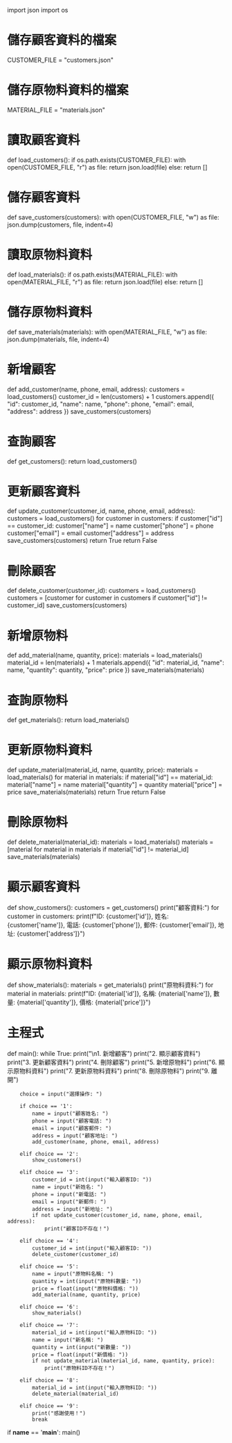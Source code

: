 import json
import os

# 儲存顧客資料的檔案
CUSTOMER_FILE = "customers.json"
# 儲存原物料資料的檔案
MATERIAL_FILE = "materials.json"

# 讀取顧客資料
def load_customers():
    if os.path.exists(CUSTOMER_FILE):
        with open(CUSTOMER_FILE, "r") as file:
            return json.load(file)
    else:
        return []

# 儲存顧客資料
def save_customers(customers):
    with open(CUSTOMER_FILE, "w") as file:
        json.dump(customers, file, indent=4)

# 讀取原物料資料
def load_materials():
    if os.path.exists(MATERIAL_FILE):
        with open(MATERIAL_FILE, "r") as file:
            return json.load(file)
    else:
        return []

# 儲存原物料資料
def save_materials(materials):
    with open(MATERIAL_FILE, "w") as file:
        json.dump(materials, file, indent=4)

# 新增顧客
def add_customer(name, phone, email, address):
    customers = load_customers()
    customer_id = len(customers) + 1
    customers.append({
        "id": customer_id,
        "name": name,
        "phone": phone,
        "email": email,
        "address": address
    })
    save_customers(customers)

# 查詢顧客
def get_customers():
    return load_customers()

# 更新顧客資料
def update_customer(customer_id, name, phone, email, address):
    customers = load_customers()
    for customer in customers:
        if customer["id"] == customer_id:
            customer["name"] = name
            customer["phone"] = phone
            customer["email"] = email
            customer["address"] = address
            save_customers(customers)
            return True
    return False

# 刪除顧客
def delete_customer(customer_id):
    customers = load_customers()
    customers = [customer for customer in customers if customer["id"] != customer_id]
    save_customers(customers)

# 新增原物料
def add_material(name, quantity, price):
    materials = load_materials()
    material_id = len(materials) + 1
    materials.append({
        "id": material_id,
        "name": name,
        "quantity": quantity,
        "price": price
    })
    save_materials(materials)

# 查詢原物料
def get_materials():
    return load_materials()

# 更新原物料資料
def update_material(material_id, name, quantity, price):
    materials = load_materials()
    for material in materials:
        if material["id"] == material_id:
            material["name"] = name
            material["quantity"] = quantity
            material["price"] = price
            save_materials(materials)
            return True
    return False

# 刪除原物料
def delete_material(material_id):
    materials = load_materials()
    materials = [material for material in materials if material["id"] != material_id]
    save_materials(materials)

# 顯示顧客資料
def show_customers():
    customers = get_customers()
    print("顧客資料:")
    for customer in customers:
        print(f"ID: {customer['id']}, 姓名: {customer['name']}, 電話: {customer['phone']}, 郵件: {customer['email']}, 地址: {customer['address']}")

# 顯示原物料資料
def show_materials():
    materials = get_materials()
    print("原物料資料:")
    for material in materials:
        print(f"ID: {material['id']}, 名稱: {material['name']}, 數量: {material['quantity']}, 價格: {material['price']}")

# 主程式
def main():
    while True:
        print("\n1. 新增顧客")
        print("2. 顯示顧客資料")
        print("3. 更新顧客資料")
        print("4. 刪除顧客")
        print("5. 新增原物料")
        print("6. 顯示原物料資料")
        print("7. 更新原物料資料")
        print("8. 刪除原物料")
        print("9. 離開")
        
        choice = input("選擇操作: ")

        if choice == '1':
            name = input("顧客姓名: ")
            phone = input("顧客電話: ")
            email = input("顧客郵件: ")
            address = input("顧客地址: ")
            add_customer(name, phone, email, address)
        
        elif choice == '2':
            show_customers()
        
        elif choice == '3':
            customer_id = int(input("輸入顧客ID: "))
            name = input("新姓名: ")
            phone = input("新電話: ")
            email = input("新郵件: ")
            address = input("新地址: ")
            if not update_customer(customer_id, name, phone, email, address):
                print("顧客ID不存在！")
        
        elif choice == '4':
            customer_id = int(input("輸入顧客ID: "))
            delete_customer(customer_id)
        
        elif choice == '5':
            name = input("原物料名稱: ")
            quantity = int(input("原物料數量: "))
            price = float(input("原物料價格: "))
            add_material(name, quantity, price)
        
        elif choice == '6':
            show_materials()
        
        elif choice == '7':
            material_id = int(input("輸入原物料ID: "))
            name = input("新名稱: ")
            quantity = int(input("新數量: "))
            price = float(input("新價格: "))
            if not update_material(material_id, name, quantity, price):
                print("原物料ID不存在！")
        
        elif choice == '8':
            material_id = int(input("輸入原物料ID: "))
            delete_material(material_id)
        
        elif choice == '9':
            print("感謝使用！")
            break

if __name__ == '__main__':
    main()
